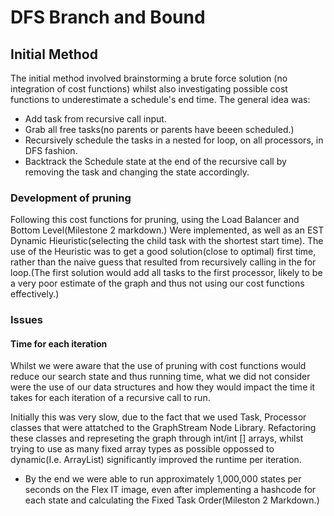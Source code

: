 # DFS Branch and Bound

## Initial Method

The initial method involved brainstorming a brute force solution (no integration of cost functions) whilst also investigating possible cost functions to underestimate a 
schedule's end time. The general idea was:

 - Add task from recursive call input.
 - Grab all free tasks(no parents or parents have beeen scheduled.)
 - Recursively schedule the tasks in a nested for loop, on all processors, in DFS fashion.
 - Backtrack the Schedule state at the end of the recursive call by removing the task and changing the state accordingly.
 
 ### Development of pruning
 
 Following this cost functions for pruning, using the Load Balancer and Bottom Level(Milestone 2 markdown.) Were implemented, as well as an EST Dynamic Hieuristic(selecting the child task with the shortest start time). The use of the Heuristic was to get a good solution(close to optimal) first time, rather than the naive guess 
 that resulted from recursively calling in the for loop.(The first solution would add all tasks to the first processor, likely to be a very poor estimate of the graph and thus
 not using our cost functions effectively.)
 
 ### Issues
 
 #### Time for each iteration
 Whilst we were aware that the use of pruning with cost functions would reduce our search state and thus running time, what we did not consider were the use of our data structures
 and how they would impact the time it takes for each iteration of a recursive call to run.
 
 Initially this was very slow, due to the fact that we used Task, Processor classes that were attatched to the GraphStream Node Library.
 Refactoring these classes and represeting the graph through int/int [] arrays, whilst trying to use as many fixed array types as possible oppossed to dynamic(I.e. ArrayList)
 significantly improved the runtime per iteration. 
 
 - By the end we were able to run approximately 1,000,000 states per seconds on the Flex IT image, even after implementing a hashcode for each state and calculating the Fixed Task Order(Mileston 2 Markdown.)
